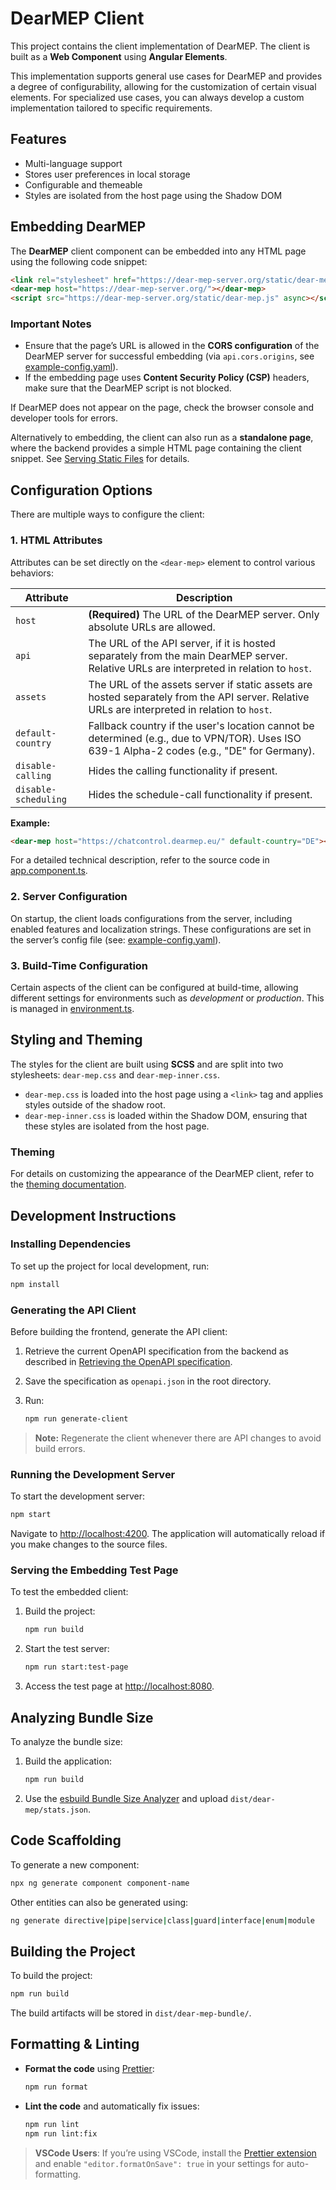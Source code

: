 # DearMEP Client

This project contains the client implementation of DearMEP. The client is built as a **Web Component** using **Angular Elements**.

This implementation supports general use cases for DearMEP and provides a degree of configurability, allowing for the customization of certain visual elements. For specialized use cases, you can always develop a custom implementation tailored to specific requirements.

## Features

- Multi-language support
- Stores user preferences in local storage
- Configurable and themeable
- Styles are isolated from the host page using the Shadow DOM

## Embedding DearMEP

The **DearMEP** client component can be embedded into any HTML page using the following code snippet:

```html
<link rel="stylesheet" href="https://dear-mep-server.org/static/dear-mep.css" />
<dear-mep host="https://dear-mep-server.org/"></dear-mep>
<script src="https://dear-mep-server.org/static/dear-mep.js" async></script>
```

### Important Notes
- Ensure that the page’s URL is allowed in the **CORS configuration** of the DearMEP server for successful embedding (via `api.cors.origins`, see [example-config.yaml](../server/dearmep/example-config.yaml)).
- If the embedding page uses **Content Security Policy (CSP)** headers, make sure that the DearMEP script is not blocked.

If DearMEP does not appear on the page, check the browser console and developer tools for errors.

Alternatively to embedding, the client can also run as a **standalone page**, where the backend provides a simple HTML page containing the client snippet. See [Serving Static Files](../server/README.md#serving-static-files-eg-the-client) for details.

## Configuration Options

There are multiple ways to configure the client:

### 1. HTML Attributes

Attributes can be set directly on the `<dear-mep>` element to control various behaviors:

| Attribute               | Description                                                                                                                                                                                   |
| ----------------------- | --------------------------------------------------------------------------------------------------------------------------------------------------------------------------------------------- |
| `host`                  | **(Required)** The URL of the DearMEP server. Only absolute URLs are allowed.                                                                                                                 |
| `api`                   | The URL of the API server, if it is hosted separately from the main DearMEP server. Relative URLs are interpreted in relation to `host`.                                                      |
| `assets`                | The URL of the assets server if static assets are hosted separately from the API server. Relative URLs are interpreted in relation to `host`.                                                |
| `default-country`       | Fallback country if the user's location cannot be determined (e.g., due to VPN/TOR). Uses ISO 639-1 Alpha-2 codes (e.g., "DE" for Germany).                                                   |
| `disable-calling`       | Hides the calling functionality if present.                                                                                                                                                   |
| `disable-scheduling`    | Hides the schedule-call functionality if present.                                                                                                                                             |

**Example:**
```html
<dear-mep host="https://chatcontrol.dearmep.eu/" default-country="DE"></dear-mep>
```

For a detailed technical description, refer to the source code in [app.component.ts](../client/src/app/app.component.ts).

### 2. Server Configuration

On startup, the client loads configurations from the server, including enabled features and localization strings. These configurations are set in the server’s config file (see: [example-config.yaml](../server/dearmep/example-config.yaml)).

### 3. Build-Time Configuration

Certain aspects of the client can be configured at build-time, allowing different settings for environments such as *development* or *production*. This is managed in [environment.ts](./src/environments/environment.ts).

## Styling and Theming

The styles for the client are built using **SCSS** and are split into two stylesheets: `dear-mep.css` and `dear-mep-inner.css`.

- `dear-mep.css` is loaded into the host page using a `<link>` tag and applies styles outside of the shadow root.
- `dear-mep-inner.css` is loaded within the Shadow DOM, ensuring that these styles are isolated from the host page.

### Theming

For details on customizing the appearance of the DearMEP client, refer to the [theming documentation](../doc/theming.md).

## Development Instructions

### Installing Dependencies

To set up the project for local development, run:

```bash
npm install
```

### Generating the API Client

Before building the frontend, generate the API client:

1. Retrieve the current OpenAPI specification from the backend as described in [Retrieving the OpenAPI specification](../server/README.md#retrieving-the-openapi-specification).
2. Save the specification as `openapi.json` in the root directory.
3. Run:

   ```bash
   npm run generate-client
   ```

> **Note:** Regenerate the client whenever there are API changes to avoid build errors.

### Running the Development Server

To start the development server:

```bash
npm start
```

Navigate to [http://localhost:4200](http://localhost:4200/). The application will automatically reload if you make changes to the source files.

### Serving the Embedding Test Page

To test the embedded client:

1. Build the project:

   ```bash
   npm run build
   ```

2. Start the test server:

   ```bash
   npm run start:test-page
   ```

3. Access the test page at [http://localhost:8080](http://localhost:8080).

## Analyzing Bundle Size

To analyze the bundle size:

1. Build the application:

   ```bash
   npm run build
   ```

2. Use the [esbuild Bundle Size Analyzer](https://esbuild.github.io/analyze/) and upload `dist/dear-mep/stats.json`.

## Code Scaffolding

To generate a new component:

```bash
npx ng generate component component-name
```

Other entities can also be generated using:

```bash
ng generate directive|pipe|service|class|guard|interface|enum|module
```

## Building the Project

To build the project:

```bash
npm run build
```

The build artifacts will be stored in `dist/dear-mep-bundle/`.

## Formatting & Linting

- **Format the code** using [Prettier](https://prettier.io/):

  ```bash
  npm run format
  ```

- **Lint the code** and automatically fix issues:

  ```bash
  npm run lint
  npm run lint:fix
  ```

> **VSCode Users**: If you’re using VSCode, install the [Prettier extension](https://marketplace.visualstudio.com/items?itemName=esbenp.prettier-vscode) and enable `"editor.formatOnSave": true` in your settings for auto-formatting.
